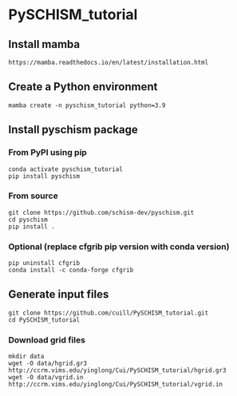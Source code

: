 # PySCHISM_tutorial

## Install mamba
    https://mamba.readthedocs.io/en/latest/installation.html

## Create a Python environment
    mamba create -n pyschism_tutorial python=3.9

## Install pyschism package
### From PyPI using pip
    conda activate pyschism_tutorial
    pip install pyschism

### From source
    git clone https://github.com/schism-dev/pyschism.git
    cd pyschism
    pip install .

### Optional (replace cfgrib pip version with conda version)
    pip uninstall cfgrib
    conda install -c conda-forge cfgrib

## Generate input files
    git clone https://github.com/cuill/PySCHISM_tutorial.git
    cd PySCHISM_tutorial
### Download grid files
    mkdir data
    wget -O data/hgrid.gr3 http://ccrm.vims.edu/yinglong/Cui/PySCHISM_tutorial/hgrid.gr3
    wget -O data/vgrid.in http://ccrm.vims.edu/yinglong/Cui/PySCHISM_tutorial/vgrid.in
